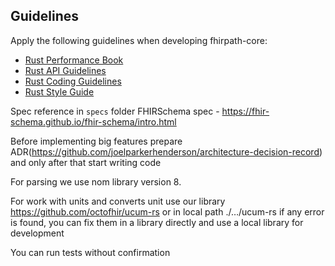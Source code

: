 ## Guidelines

Apply the following guidelines when developing fhirpath-core:
- [Rust Performance Book](https://nnethercote.github.io/perf-book/)
- [Rust API Guidelines](https://rust-lang.github.io/api-guidelines/)
- [Rust Coding Guidelines](https://rust-lang.github.io/rust-clippy/master/index.html)
- [Rust Style Guide](https://rust-lang.github.io/rust-style-guide/)


Spec reference  in `specs` folder
FHIRSchema spec - https://fhir-schema.github.io/fhir-schema/intro.html

Before implementing big features prepare ADR(https://github.com/joelparkerhenderson/architecture-decision-record) and only after that start writing code

For parsing we use nom library version 8.

For work with units and converts unit use our library https://github.com/octofhir/ucum-rs or in local path ./…/ucum-rs if any error is found, you can fix them in a library directly and use a local library for development

You can run tests without confirmation
